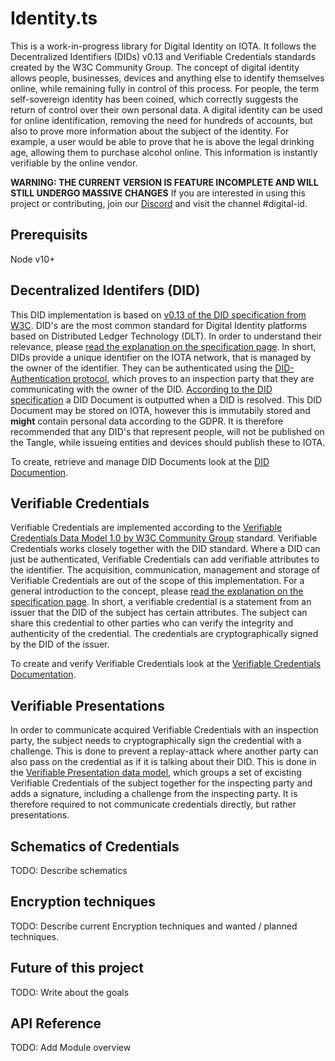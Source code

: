 # Identity.ts 

This is a work-in-progress library for Digital Identity on IOTA. It follows the Decentralized Identifiers (DIDs) v0.13 and Verifiable Credentials standards created by the W3C Community Group. 
The concept of digital identity allows people, businesses, devices and anything else to identify themselves online, while remaining fully in control of this process. 
For people, the term self-sovereign identity has been coined, which correctly suggests the return of control over their own personal data. 
A digital identity can be used for online identification, removing the need for hundreds of accounts, but also to prove more information about the subject of the identity. 
For example, a user would be able to prove that he is above the legal drinking age, allowing them to purchase alcohol online. 
This information is instantly verifiable by the online vendor.

**WARNING: THE CURRENT VERSION IS FEATURE INCOMPLETE AND WILL STILL UNDERGO MASSIVE CHANGES**
If you are interested in using this project or contributing, join our [Discord](https://discord.iota.org) and visit the channel #digital-id. 

## Prerequisits

Node v10+

## Decentralized Identifers (DID)

This DID implementation is based on [v0.13 of the DID specification from W3C](https://w3c-ccg.github.io/did-spec/).
DID's are the most common standard for Digital Identity platforms based on Distributed Ledger Technology (DLT). 
In order to understand their relevance, please [read the explanation on the specification page](https://w3c-ccg.github.io/did-spec/#introduction).
In short, DIDs provide a unique identifier on the IOTA network, that is managed by the owner of the identifier. 
They can be authenticated using the [DID-Authentication protocol](https://github.com/WebOfTrustInfo/rwot6-santabarbara/blob/master/final-documents/did-auth.md), which proves to an inspection party that they are communicating with the owner of the DID.
[According to the DID specification](https://w3c-ccg.github.io/did-spec/#did-documents) a DID Document is outputted when a DID is resolved. 
This DID Document may be stored on IOTA, however this is immutabily stored and **might** contain personal data according to the GDPR. 
It is therefore recommended that any DID's that represent people, will not be published on the Tangle, while issueing entities and devices should publish these to IOTA. 

To create, retrieve and manage DID Documents look at the [DID Documention](src/DID/README.md).

## Verifiable Credentials 

Verifiable Credentials are implemented according to the [Verifiable Credentials Data Model 1.0 by W3C Community Group](https://www.w3.org/TR/vc-data-model/) standard.
Verifiable Credentials works closely together with the DID standard. Where a DID can just be authenticated, Verifiable Credentials can add verifiable attributes to the identifier. 
The acquisition, communication, management and storage of Verifiable Credentials are out of the scope of this implementation. 
For a general introduction to the concept, please [read the explanation on the specification page](https://www.w3.org/TR/vc-data-model/#what-is-a-verifiable-credential).
In short, a verifiable credential is a statement from an issuer that the DID of the subject has certain attributes. The subject can share this credential to other parties who can verify the integrity and authenticity of the credential. 
The credentials are cryptographically signed by the DID of the issuer. 

To create and verify Verifiable Credentials look at the [Verifiable Credentials Documentation](src/VC/README.md).

## Verifiable Presentations

In order to communicate acquired Verifiable Credentials with an inspection party, the subject needs to cryptographically sign the credential with a challenge. This is done to prevent a replay-attack where another party can also pass on the credential as if it is talking about their DID. This is done in the [Verifiable Presentation data model](https://www.w3.org/TR/vc-data-model/#presentations), which groups a set of excisting Verifiable Credentials of the subject together for the inspecting party and adds a signature, including a challenge from the inspecting party. It is therefore required to not communicate credentials directly, but rather presentations.

## Schematics of Credentials

TODO: Describe schematics

## Encryption techniques

TODO: Describe current Encryption techniques and wanted / planned techniques.

## Future of this project

TODO: Write about the goals

## API Reference

TODO: Add Module overview

